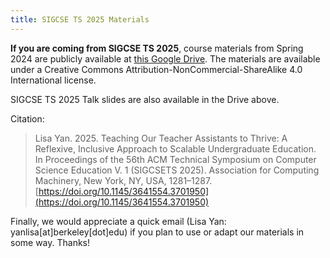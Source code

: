 ```yaml
---
title: SIGCSE TS 2025 Materials
---
```


**If you are coming from SIGCSE TS 2025**, course materials from Spring 2024 are publicly available at [this Google Drive](https://drive.google.com/drive/folders/1L-SQLinlwwzIK86co5W3yh7Wsnevfras?usp=drive_link). The materials are available under a Creative Commons Attribution-NonCommercial-ShareAlike 4.0 International license.

SIGCSE TS 2025 Talk slides are also available in the Drive above.

Citation:
> Lisa Yan. 2025. Teaching Our Teacher Assistants to Thrive: A Reflexive, Inclusive Approach to Scalable Undergraduate Education. In Proceedings of the 56th ACM Technical Symposium on Computer Science Education V. 1 (SIGCSETS 2025). Association for Computing Machinery, New York, NY, USA, 1281–1287. [https://doi.org/10.1145/3641554.3701950](https://doi.org/10.1145/3641554.3701950)

Finally, we would appreciate a quick email (Lisa Yan: yanlisa[at]berkeley[dot]edu) if you plan to use or adapt our materials in some way. Thanks!
